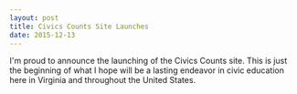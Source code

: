 ```yaml
---
layout: post
title: Civics Counts Site Launches
date: 2015-12-13
---
```


I'm proud to announce the launching of the Civics Counts site. This is just the beginning of what I hope will be a lasting
endeavor in civic education here in Virginia and throughout the United States.
